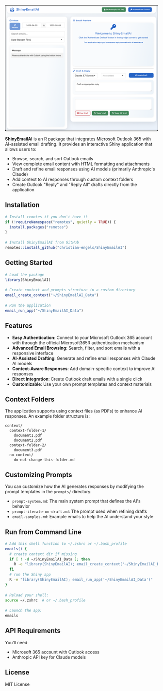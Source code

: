 ![Shiny Email AI User Interface](images/ShinyEmailAI.png)

**ShinyEmailAI** is an R package that integrates Microsoft Outlook 365 with AI-assisted email drafting. It provides an interactive Shiny application that allows users to:

- Browse, search, and sort Outlook emails
- View complete email content with HTML formatting and attachments
- Draft and refine email responses using AI models (primarily Anthropic's Claude)
- Add context to AI responses through custom context folders
- Create Outlook "Reply" and "Reply All" drafts directly from the application

## Installation

```r
# Install remotes if you don't have it
if (!requireNamespace("remotes", quietly = TRUE)) {
  install.packages("remotes")
}

# Install ShinyEmailAI from GitHub
remotes::install_github("christian-engels/ShinyEmailAI")
```

## Getting Started

```r
# Load the package
library(ShinyEmailAI)

# Create context and prompts structure in a custom directory
email_create_context("~/ShinyEmailAI_Data")

# Run the application
email_run_app("~/ShinyEmailAI_Data")
```

## Features

- **Easy Authentication**: Connect to your Microsoft Outlook 365 account with through the official Microsoft365R authentication mechanism
- **Advanced Email Browsing**: Search, filter, and sort emails with a responsive interface
- **AI-Assisted Drafting**: Generate and refine email responses with Claude AI models
- **Context-Aware Responses**: Add domain-specific context to improve AI responses
- **Direct Integration**: Create Outlook draft emails with a single click
- **Customizable**: Use your own prompt templates and context materials

## Context Folders

The application supports using context files (as PDFs) to enhance AI responses. An example folder structure is:

```
context/
  context-folder-1/
    document1.pdf
    document2.pdf
  context-folder-2/
    document3.pdf
  no-context/
    do-not-change-this-folder.md
```

## Customizing Prompts

You can customize how the AI generates responses by modifying the prompt templates in the `prompts/` directory:

- `prompt-system.md`: The main system prompt that defines the AI's behavior
- `prompt-iterate-on-draft.md`: The prompt used when refining drafts
- `email-samples.md`: Example emails to help the AI understand your style

## Run from Command Line

```bash
# Add this shell function to ~/.zshrc or ~/.bash_profile
emails() {
  # create context dir if missing
  if [ ! -d ~/ShinyEmailAI_Data ]; then
    R -e "library(ShinyEmailAI); email_create_context('~/ShinyEmailAI_Data')"
  fi
  # run the Shiny app
  R -e "library(ShinyEmailAI); email_run_app('~/ShinyEmailAI_Data')"
}

# Reload your shell:
source ~/.zshrc  # or ~/.bash_profile

# Launch the app:
emails
```

## API Requirements

You'll need:

- Microsoft 365 account with Outlook access
- Anthropic API key for Claude models

## License

MIT License